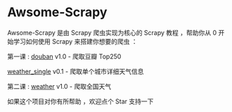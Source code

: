 # Awsome-Scrapy

Awsome-Scrapy 是由 Scrapy 爬虫实现为核心的 Scrapy 教程 ，帮助你从 0 开始学习如何使用 Scrapy 来搭建你想要的爬虫 ：

第一课 : [douban](./douban) v1.0 - 爬取豆瓣 Top250  

[weather_single](weather_single) v0.1 - 爬取单个城市详细天气信息

第二课 : [weather](weather) v1.0 - 爬取全国天气



如果这个项目对你有所帮助 ，欢迎点个 Star 支持一下



